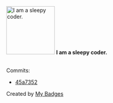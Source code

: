 <img src="https://my-badges.github.io/my-badges/sleepy-coder.png" alt="I am a sleepy coder." title="I am a sleepy coder." width="128">
<strong>I am a sleepy coder.</strong>
<br><br>

Commits:

- <a href="https://github.com/better-studio/better-amp/commit/45a7352cd95bfd6a3795b937d61c4fc92a62e7eb">45a7352</a>


Created by <a href="https://github.com/my-badges/my-badges">My Badges</a>